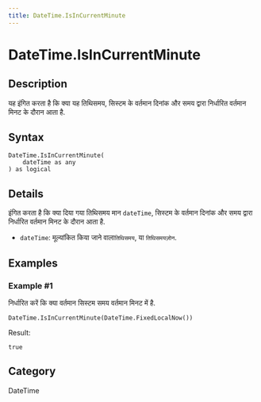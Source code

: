 ```yaml
---
title: DateTime.IsInCurrentMinute
---
```


# DateTime.IsInCurrentMinute


## Description

यह इंगित करता है कि क्या यह तिथिसमय, सिस्टम के वर्तमान दिनांक और समय द्वारा निर्धारित वर्तमान मिनट के दौरान आता है.


## Syntax

```powerquery
DateTime.IsInCurrentMinute(
    dateTime as any
) as logical
```


## Details

इंगित करता है कि क्या दिया गया तिथिसमय मान <code>dateTime</code>, सिस्टम के वर्तमान दिनांक और समय द्वारा निर्धारित वर्तमान मिनट के दौरान आता है.      <ul>      <li><code>dateTime</code>: मूल्यांकित किया जाने वाला<code>तिथिसमय</code>, या <code>तिथिसमयज़ोन</code>.</li>      </ul>


## Examples

### Example #1 
निर्धारित करें कि क्या वर्तमान सिस्टम समय वर्तमान मिनट में है.
```powerquery
DateTime.IsInCurrentMinute(DateTime.FixedLocalNow())
```

Result: 
```powerquery
true
```




## Category
DateTime
